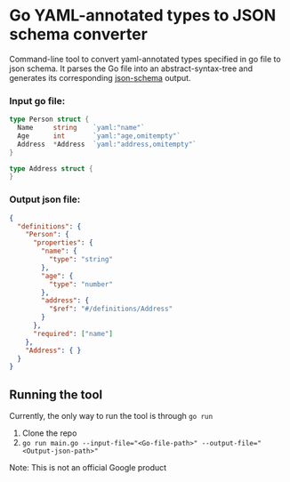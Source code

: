 # Go YAML-annotated types to JSON schema converter
Command-line tool to convert yaml-annotated types specified in go file to json schema. It parses the Go file into an abstract-syntax-tree and generates its corresponding [json-schema](https://json-schema.org/) output.

### Input go file:
```go
type Person struct {
  Name     string    `yaml:"name"`
  Age      int       `yaml:"age,omitempty"`
  Address  *Address  `yaml:"address,omitempty"`
}

type Address struct {
}
```

### Output json file:
```json
{
  "definitions": {
    "Person": {
      "properties": {
        "name": {
          "type": "string"
        },
        "age": {
          "type": "number"
        },
        "address": {
          "$ref": "#/definitions/Address"
        }
      },
      "required": ["name"]
    },
    "Address": { }
  }
}
```

## Running the tool
Currently, the only way to run the tool is through `go run`
1. Clone the repo
2. `go run main.go --input-file="<Go-file-path>" --output-file="<Output-json-path>"`



Note: This is not an official Google product
